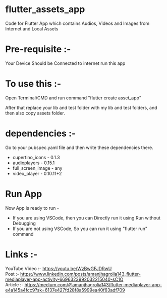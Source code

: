 # flutter_assets_app
Code for Flutter App which contains Audios, Videos and Images from Internet and Local Assets

# Pre-requisite :-   
Your Device Should be Connected to internet run this app   

# To use this :-  
Open Terminal/CMD and run command "flutter create asset_app"  
  
After that replace your lib and test folder with my lib and test folders, and then also copy assets folder.  

# dependencies :- 
Go to your pubspec.yaml file and then write these dependencies there.  
- cupertino_icons - 0.1.3  
- audioplayers - 0.15.1  
- full_screen_image - any  
- video_player - 0.10.11+2  

# Run App
Now App is ready to run -   
- If you are using VSCode, then you can Directly run it using Run without Debugging  
- If you are not using VSCode, So you can run it using "flutter run" command  

# Links :-  
YouTube Video :- https://youtu.be/WzBwGFJDRwU  
Post :- https://www.linkedin.com/posts/amanjhagrolia143_flutter-mediaplayer-app-activity-6696323992032215040-sC1O  
Article :- https://medium.com/@amanjhagrolia143/flutter-mediaplayer-app-e4a145a4fcc9?sk=6137e427fd28f8a5999ea40f63adf709  
